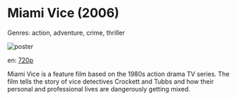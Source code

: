 # Miami Vice (2006)

Genres: action, adventure, crime, thriller

![poster](http://image.tmdb.org/t/p/w500/3BsNsigWcET4tKLZZhJegw7eOjF.jpg)

en:
  [720p](magnet:?xt=urn:btih:ffe1316dcf9533b1f9af8409569f92a2e9faa4c6&dn=Miami+Vice+%282006%29+720p+BrRip+x264+-+YIFY&tr=udp%3A%2F%2Ftracker.openbittorrent.com%3A80%2Fannounce&tr=udp%3A%2F%2Fglotorrents.pw%3A6969%2Fannounce&tr=udp%3A%2F%2Ftracker.openbittorrent.com%3A80%2Fannounce&tr=udp%3A%2F%2Ftracker.opentrackr.org%3A1337%2Fannounce&tr=udp%3A%2F%2Fzer0day.to%3A1337%2Fannounce&tr=udp%3A%2F%2Ftracker.coppersurfer.tk%3A6969%2Fannounce)
  


Miami Vice is a feature film based on the 1980s action drama TV series. The film tells the story of vice detectives Crockett and Tubbs and how their personal and professional lives are dangerously getting mixed.